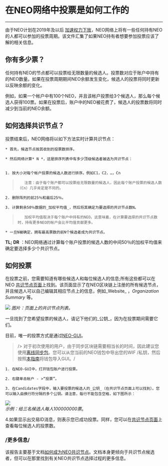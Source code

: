 # 在NEO网络中投票是如何工作的
- - - -
由于NEO计划在2019年及以后 [加速权力下放](https://neo.org/blog/details/4125)，NEO网络上将有一些任何持有NEO的人都可以参加的投票周期。该文件汇集了如果NEO持有者想要参加投票应该了解的相关信息。

## 你有多少票？

任何持有NEO的节点都可以投票给无限数量的候选人。投票数对应于账户中持有的NEO数量。如果在投票周期期间NEO余额发生变化，候选人的投票将同时更新以反映余额的变化。

例如，如果一个帐户中有100个NEO，并且该帐户投票给3个候选人，那么每个候选人获得100票。如果在投票后，账户中的NEO被花费了，候选人的投票数将同时减少到当前的NEO余额。

## 如何选择共识节点？

投票结束后，NEO网络将以如下方法实时计算共识节点：

	* 首先，候选节点按其收到的投票数排序。

	* 然后网络计算* N *，这是排序列表中有多少顶级候选者被选为共识节点：
	
	
	1. 按大小对每个帐户投票的候选人数进行排序。例如C1，C2，…，Cn

>        注意：由于每个账户都可以投票给无限数量的候选人，因此每个账户投票的候选人数（Cn）几乎肯定是不同的。 

	2. 删除阵列的前25％和最后25％。

	3. 计算剩余50％数据的_加权平均值_，然后将其确定为要选择的共识节点数N。

>        加权平均值取决于每个账户中持有的NEO。这意味着，在计算要选择的共识节点数时，持有更多NEO的帐户会比平均值贡献更多。 

	* 一旦N被确定，拥有最高票数的前N个候选者成为共识节点。


**TL; DR** ：NEO网络通过计算每个账户投票的候选人数的中间50％的加权平均值来确定要选择多少个共识节点。

## 如何投票

在投票之前，您需要知道有哪些候选人和每位候选人的信息;所有这些都可以在NEO [共识节点页面](https://neo.org/consensus)上找到。该页面显示了在NEO区块链上注册的所有候选节点，并且候选人可以自己编辑其相应节点上的信息，例如_Website_ ，_Organization Summary_ 等。

![](%E5%9C%A8NEO%E7%BD%91%E7%BB%9C%E4%B8%AD%E6%8A%95%E7%A5%A8%E6%98%AF%E5%A6%82%E4%BD%95%E5%B7%A5%E4%BD%9C%E7%9A%84/consensusSited1a-EN.png)
_图片：页面上的共识节点列表。_

一旦找到了您希望投票的候选人，请记下他们的_公钥_，因为在投票期间需要它们。

目前，唯一的投票方式是通过[NEO-GUI](http://docs.neo.org/en-us/node/gui/install.html)。

> /> 对于初次使用的用户，由于同步区块链需要相当长的时间，因此建议您使用[离线同步包](https://docs.neo.org/en-us/network/syncblocks.html)。您可以从您当前的NEO钱包中导出您的WIF /私钥，然后按照[本指南](https://github.com/neo-project/neo#import-your-wallet-to-the-pc-client)将钱包导入GUI。/  

	1. 在NEO-GUI中，打开钱包账户进行投票。

	2. 右键单击帐户 - >“投票”。

	3. 在Candidates字段中，输入要投票的候选人的_公钥_（在共识节点页面上可以找到）。您可以输入由换行符分隔的多个公钥。请注意，每行不能包含空格，如下图所示：

![](%E5%9C%A8NEO%E7%BD%91%E7%BB%9C%E4%B8%AD%E6%8A%95%E7%A5%A8%E6%98%AF%E5%A6%82%E4%BD%95%E5%B7%A5%E4%BD%9C%E7%9A%84/votemulti-EN.png)   
   _示例：给三名候选人每人100000000票_。

4.如果显示出交易ID消息，则表示您已成功投票。同样，您可以在[共识节点页面](https://neo.org/consensus)上查看每位候选人的投票数。

### /更多信息/

该报告主要基于文档[如何成为NEO共识节点](https://neo-ngd.github.io/reference/How-To-Become-NEO-Consensus-Node.html)。文档本身更倾向于共识节点候选者，但可以在那里找到有关NEO共识节点选择过程的更多信息。
